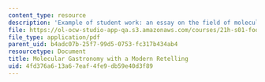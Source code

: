 ```yaml
---
content_type: resource
description: 'Example of student work: an essay on the field of molecular gastronomy.'
file: https://ol-ocw-studio-app-qa.s3.amazonaws.com/courses/21h-s01-food-in-american-history-fall-2014/4fd376a613a67eaf4fe9db59e40d3f89_MIT21H_S01F14_FinPa-MolGa.pdf
file_type: application/pdf
parent_uid: b4adc07b-25f7-99d5-0753-fc317b434ab4
resourcetype: Document
title: Molecular Gastronomy with a Modern Retelling
uid: 4fd376a6-13a6-7eaf-4fe9-db59e40d3f89
---
```


